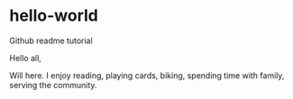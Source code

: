 # hello-world
Github readme tutorial

Hello all,

Will here.  I enjoy reading, playing cards, biking, spending time with family, serving the community.
